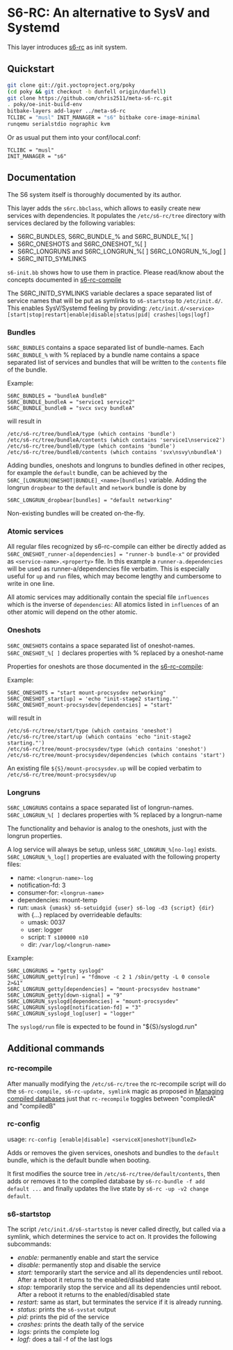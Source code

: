 # S6-RC: An alternative to SysV and Systemd

This layer introduces [s6-rc](https://skarnet.org/software/s6-rc) as init system.

## Quickstart

```sh
git clone git://git.yoctoproject.org/poky
(cd poky && git checkout -b dunfell origin/dunfell)
git clone https://github.com/chris2511/meta-s6-rc.git
. poky/oe-init-build-env
bitbake-layers add-layer ../meta-s6-rc
TCLIBC = "musl" INIT_MANAGER = "s6" bitbake core-image-minimal
runqemu serialstdio nographic kvm
```

Or as usual put them into your conf/local.conf:
```
TCLIBC = "musl"
INIT_MANAGER = "s6"
```

## Documentation

The S6 system itself is thoroughly documented by its author.

This layer adds the `s6rc.bbclass`, which allows to easily
create new services with dependencies. It populates the
`/etc/s6-rc/tree` directory with services declared by the following
variables:
 - S6RC\_BUNDLES, S6RC\_BUNDLE\_% and S6RC\_BUNDLE\_%[ ]
 - S6RC\_ONESHOTS and S6RC\_ONESHOT\_%[ ]
 - S6RC\_LONGRUNS and S6RC\_LONGRUN\_%[ ] S6RC\_LONGRUN\_%\_log[ ]
 - S6RC\_INITD\_SYMLINKS

`s6-init.bb` shows how to use them in practice.
Please read/know about the concepts documented in
[s6-rc-compile](https://skarnet.org/software/s6-rc/s6-rc-compile.html)

The S6RC\_INITD\_SYMLINKS variable declares a space separated
list of service names that will be put as symlinks to `s6-startstop`
to `/etc/init.d/`. This enables SysV/Systemd feeling by providing:
`/etc/init.d/<service> [start|stop|restart|enable|disable|status|pid|
crashes|logs|logf]`

### Bundles

`S6RC_BUNDLES` contains a space separated list of bundle-names.
Each `S6RC_BUNDLE_%` with % replaced by a bundle name contains a space separated
list of services and bundles that will be written to the
`contents` file of the bundle.

Example:
```
S6RC_BUNDLES = "bundleA bundleB"
S6RC_BUNDLE_bundleA = "service1 service2"
S6RC_BUNDLE_bundleB = "svcx svcy bundleA"
```
will result in
```
/etc/s6-rc/tree/bundleA/type (which contains 'bundle')
/etc/s6-rc/tree/bundleA/contents (which contains 'service1\nservice2')
/etc/s6-rc/tree/bundleB/type (which contains 'bundle')
/etc/s6-rc/tree/bundleB/contents (which contains 'svx\nsvy\nbundleA')
```

Adding bundles, oneshots and longruns to bundles defined in other recipes,
for example the `default` bundle, can be achieved by the
`S6RC_[LONGRUN|ONESHOT|BUNDLE]_<name>[bundles]` variable.
Adding the longrun `dropbear` to the `default` and `network` bundle
is done by
```
S6RC_LONGRUN_dropbear[bundles] = "default networking"
```
Non-existing bundles will be created on-the-fly.

### Atomic services

All regular files recognized by s6-rc-compile can either be directly
added as `S6RC_ONESHOT_runner-a[dependencies] = "runner-b bundle-x"`
or provided as `<service-name>.<property>` file.
In this example a `runner-a.dependencies` will be used as runner-a/dependencies file verbatim.
This is especially useful for `up` and `run` files, which may become lengthy
and cumbersome to write in one line.

All atomic services may additionally contain the special file `influences`
which is the inverse of `dependencies`:
All atomics listed in `influences` of an other atomic
will depend on the other atomic.

### Oneshots

`S6RC_ONESHOTS` contains a space separated list of oneshot-names.
`S6RC_ONESHOT_%[ ]` declares properties with % replaced by a oneshot-name

Properties for oneshots are those documented in the [s6-rc-compile](https://skarnet.org/software/s6-rc/s6-rc-compile.html):

Example:
```
S6RC_ONESHOTS = "start mount-procsysdev networking"
S6RC_ONESHOT_start[up] = 'echo "init-stage2 starting."'
S6RC_ONESHOT_mount-procsysdev[dependencies] = "start"
```
will result in
```
/etc/s6-rc/tree/start/type (which contains 'oneshot')
/etc/s6-rc/tree/start/up (which contains 'echo "init-stage2 starting."')
/etc/s6-rc/tree/mount-procsysdev/type (which contains 'oneshot')
/etc/s6-rc/tree/mount-procsysdev/dependencies (which contains 'start')
```
An existing file `${S}/mount-procsysdev.up` will be copied verbatim to
`/etc/s6-rc/tree/mount-procsysdev/up`

### Longruns

`S6RC_LONGRUNS` contains a space separated list of longrun-names.
`S6RC_LONGRUN_%[ ]` declares properties with % replaced by a longrun-name

The functionality and behavior is analog to the oneshots, just with the
longrun properties.

A log service will always be setup, unless `S6RC_LONGRUN_%[no-log]`
exists. `S6RC_LONGRUN_%_log[]` properties are evaluated
with the following property files:
 - name: `<longrun-name>-log`
 - notification-fd: 3
 - consumer-for: `<longrun-name>`
 - dependencies: mount-temp
 - run: `umask {umask} s6-setuidgid {user} s6-log -d3 {script} {dir}`
   with {...} replaced by overrideable defaults:
   - umask: 0037
   - user: logger
   - script: `T s100000 n10`
   - dir: `/var/log/<longrun-name>`

Example:
```
S6RC_LONGRUNS = "getty syslogd"
S6RC_LONGRUN_getty[run] = "fdmove -c 2 1 /sbin/getty -L 0 console 2>&1"
S6RC_LONGRUN_getty[dependencies] = "mount-procsysdev hostname"
S6RC_LONGRUN_getty[down-signal] = "9"
S6RC_LONGRUN_syslogd[dependencies] = "mount-procsysdev"
S6RC_LONGRUN_syslogd[notification-fd] = "3"
S6RC_LONGRUN_syslogd_log[user] = "logger"
```
The `syslogd/run` file is expected to be found in "${S}/syslogd.run"

## Additional commands

### rc-recompile

After manually modifying the `/etc/s6-rc/tree` the rc-recompile script
will do the `s6-rc-compile, s6-rc-update, symlink` magic
as proposed in [Managing compiled databases](https://skarnet.org/software/s6-rc/faq.html#compiledmanagement)
just that `rc-recompile` toggles between "compiledA" and "compiledB"

### rc-config

usage: `rc-config [enable|disable] <serviceX|oneshotY|bundleZ>`

Adds or removes the given services, oneshots and bundles
to the `default` bundle, which is the default bundle when booting.

It first modifies the source tree in `/etc/s6-rc/tree/default/contents`,
then adds or removes it to the compiled database by
`s6-rc-bundle -f add default ...`
and finally updates the live state by `s6-rc -up -v2 change default`.

### s6-startstop

The script `/etc/init.d/s6-startstop` is never called directly, but called
via a symlink, which determines the service to act on.
It provides the following subcommands:
 - *enable:* permanently enable and start the service
 - *disable:* permanently stop and disable the service
 - *start:* temporarily start the service and all its dependencies until
   reboot. After a reboot it returns to the enabled/disabled state
 - *stop:* temporarily stop the service and all its dependencies until reboot.
   After a reboot it returns to the enabled/disabled state
 - *restart:* same as start, but terminates the service
   if it is already running.
 - *status:* prints the `s6-svstat` output
 - *pid:* prints the pid of the service
 - *crashes:* prints the death tally of the service
 - *logs:* prints the complete log
 - *logf:* does a tail -f of the last logs
